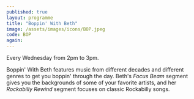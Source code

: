 ```yaml
---
published: true
layout: programme
title: "Boppin' With Beth"
image: /assets/images/icons/BOP.jpeg
code: BOP
again: 
---
```

Every Wednesday from 2pm to 3pm. 

Boppin' With Beth features music from different decades and different genres to get you boppin' through the day. Beth's *Focus Beam* segment gives you the backgrounds of some of your favorite artists, and her *Rockabilly Rewind* segment focuses on classic Rockabilly songs. 